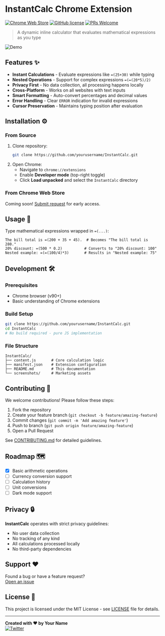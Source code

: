 # InstantCalc Chrome Extension

[![Chrome Web Store](https://img.shields.io/chrome-web-store/v/your-extension-id?label=Chrome%20Web%20Store)](https://chrome.google.com/webstore/detail/your-extension-id)
[![GitHub license](https://img.shields.io/github/license/yourusername/InstantCalc)](https://github.com/yourusername/InstantCalc)
[![PRs Welcome](https://img.shields.io/badge/PRs-welcome-brightgreen.svg)](CONTRIBUTING.md)

> A dynamic inline calculator that evaluates mathematical expressions as you type

![Demo](screenshots/demo.gif) <!-- Add actual demo gif later -->

## Features ✨

- **Instant Calculations** - Evaluate expressions like `=(25+30)` while typing
- **Nested Operations** - Support for complex expressions `=(=(20*5)/2)`
- **Privacy First** - No data collection, all processing happens locally
- **Cross-Platform** - Works on all websites with text inputs
- **Smart Formatting** - Auto-convert percentages and decimal values
- **Error Handling** - Clear `ERROR` indication for invalid expressions
- **Cursor Preservation** - Maintains typing position after evaluation

## Installation ⚙️

### From Source
1. Clone repository:
   ```bash
   git clone https://github.com/yourusername/InstantCalc.git
   ```
2. Open Chrome:
   - Navigate to `chrome://extensions`
   - Enable **Developer mode** (top-right toggle)
   - Click **Load unpacked** and select the `InstantCalc` directory

### From Chrome Web Store
Coming soon! [Submit request](mailto:your@email.com) for early access.

## Usage 🚀

Type mathematical expressions wrapped in `=(...)`:
```text
The bill total is =(200 + 35 + 45).  # Becomes "The bill total is 280."
20% discount: =(500 * 0.2)          # Converts to "20% discount: 100"
Nested example: =(=(100/4)*3)       # Results in "Nested example: 75"
```

## Development 🛠️

### Prerequisites
- Chrome browser (v90+)
- Basic understanding of Chrome extensions

### Build Setup
```bash
git clone https://github.com/yourusername/InstantCalc.git
cd InstantCalc
# No build required - pure JS implementation
```

### File Structure
```
InstantCalc/
├── content.js       # Core calculation logic
├── manifest.json    # Extension configuration
├── README.md        # This documentation
└── screenshots/     # Marketing assets
```

## Contributing 🤝

We welcome contributions! Please follow these steps:
1. Fork the repository
2. Create your feature branch (`git checkout -b feature/amazing-feature`)
3. Commit changes (`git commit -m 'Add amazing feature'`)
4. Push to branch (`git push origin feature/amazing-feature`)
5. Open a Pull Request

See [CONTRIBUTING.md](CONTRIBUTING.md) for detailed guidelines.

## Roadmap 🗺️

- [x] Basic arithmetic operations
- [ ] Currency conversion support
- [ ] Calculation history
- [ ] Unit conversions
- [ ] Dark mode support

## Privacy 🔒

**InstantCalc** operates with strict privacy guidelines:
- No user data collection
- No tracking of any kind
- All calculations processed locally
- No third-party dependencies

## Support ❤️

Found a bug or have a feature request?  
[Open an issue](https://github.com/yourusername/InstantCalc/issues)

## License 📄

This project is licensed under the MIT License - see [LICENSE](LICENSE) file for details.

---

**Created with ❤️ by Your Name**  
[![Twitter](https://img.shields.io/twitter/follow/yourhandle?style=social)](https://twitter.com/yourhandle)
